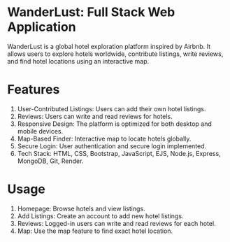 # WanderLust: Full Stack Web Application
WanderLust is a global hotel exploration platform inspired by Airbnb. It allows users to explore hotels worldwide, contribute listings, write reviews, and find hotel locations using an interactive map.

# Features
1. User-Contributed Listings: Users can add their own hotel listings.
2. Reviews: Users can write and read reviews for hotels.
3. Responsive Design: The platform is optimized for both desktop and mobile devices.
4. Map-Based Finder: Interactive map to locate hotels globally.
5. Secure Login: User authentication and secure login implemented.
6. Tech Stack: HTML, CSS, Bootstrap, JavaScript, EJS, Node.js, Express, MongoDB, Git, Render.

# Usage
1. Homepage: Browse hotels and view listings.
2. Add Listings: Create an account to add new hotel listings.
3. Reviews: Logged-in users can write and read reviews for each hotel.
4. Map: Use the map feature to find exact hotel location.
